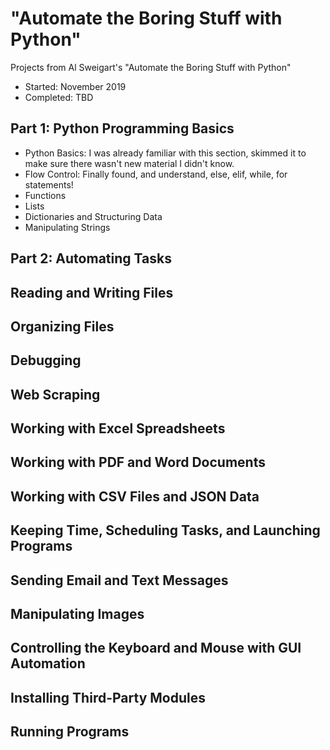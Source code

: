 # "Automate the Boring Stuff with Python"
Projects from Al Sweigart's "Automate the Boring Stuff with Python"
- Started: November 2019
- Completed: TBD

## Part 1: Python Programming Basics
* Python Basics: I was already familiar with this section, skimmed it to make sure there wasn't new material I didn't know.
* Flow Control: Finally found, and understand, else, elif, while, for statements!
* Functions
* Lists
* Dictionaries and Structuring Data
* Manipulating Strings

## Part 2: Automating Tasks

## Reading and Writing Files

## Organizing Files

## Debugging

## Web Scraping

## Working with Excel Spreadsheets

## Working with PDF and Word Documents

## Working with CSV Files and JSON Data

## Keeping Time, Scheduling Tasks, and Launching Programs

## Sending Email and Text Messages

## Manipulating Images

## Controlling the Keyboard and Mouse with GUI Automation

## Installing Third-Party Modules

## Running Programs
